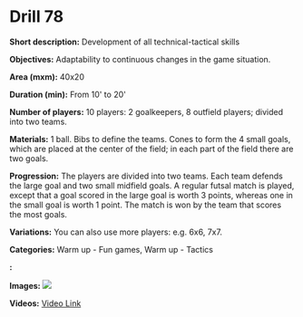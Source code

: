 # Drill 78

**Short description:**
Development of all technical-tactical skills

**Objectives:**
Adaptability to continuous changes in the game situation.

**Area (mxm):**
40x20

**Duration (min):**
From 10' to 20'

**Number of players:**
10 players: 2 goalkeepers, 8 outfield players; divided into two teams.

**Materials:**
1 ball. Bibs to define the teams. Cones to form the 4 small goals, which are placed at the center of the field; in each part of the field there are two goals.

**Progression:**
The players are divided into two teams. Each team defends the large goal and two small midfield goals. A regular futsal match is played, except that a goal scored in the large goal is worth 3 points, whereas one in the small goal is worth 1 point. The match is won by the team that scores the most goals.

**Variations:**
You can also use more players: e.g. 6x6, 7x7.

**Categories:**
Warm up - Fun games, Warm up - Tactics

**:**


**Images:**
![](https://www.coachingfutsal.com/\images\315d207b5a6d4492b299e9485ca432e5d054599dc3bafd2ee783a6788a9f75e645137c8d995d7ce638cd1d4cae7b5de07e5e5a6c75715a9218eb1f6d6ed0ab214dd3caf783879.jpg)

**Videos:**
[Video Link](https://www.youtube.com/embed/fbr4gdauMbE)

